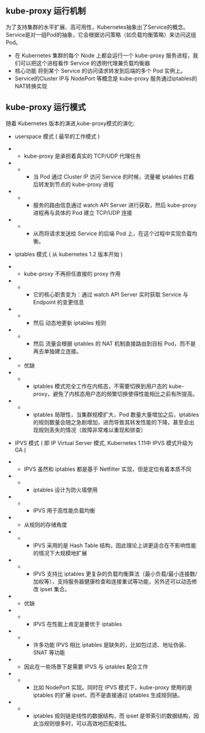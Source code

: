 ## kube-proxy 运行机制
为了支持集群的水平扩展、高可用性，Kubernetes抽象出了Service的概念。Service是对一组Pod的抽象，它会根据访问策略（如负载均衡策略）来访问这组Pod。

* 在 Kubernetes 集群的每个 Node 上都会运行一个 kube-proxy 服务进程，我们可以把这个进程看作 Service 的透明代理兼负载均衡器
* 核心功能 将到某个 Service 的访问请求转发到后端的多个 Pod 实例上。
* Service的Cluster IP与 NodePort 等概念是 kube-proxy 服务通过iptables的NAT转换实现

## kube-proxy 运行模式
随着 Kubernetes 版本的演进,kube-proxy模式的演化:

* userspace 模式 ( 最早的工作模式 )
- - kube-proxy 是承担着真实的 TCP/UDP 代理任务
- - - 当 Pod 通过 Cluster IP 访问 Service 的时候，流量被 iptables 拦截后转发到节点的 kube-proxy 进程
- - - 服务的路由信息通过 watch API Server 进行获取，然后 kube-proxy 进程再与具体的 Pod 建立 TCP/UDP 连接
- - - 从而将请求发送给 Service 的后端 Pod 上，在这个过程中实现负载均衡。

* iptables 模式 ( 从 kubernetes 1.2 版本开始 )
- - kube-proxy 不再担任直接的 proxy 作用
- - - 它的核心职责变为：通过 watch API Server 实时获取 Service 与 Endpoint 的变更信息
- - - 然后 动态地更新 iptables 规则
- - - 然后 流量会根据 iptables 的 NAT 机制直接路由到目标 Pod，而不是再去单独建立连接。
- - 优缺
- - - iptables 模式完全工作在内核态，不需要切换到用户态的 kube-proxy，避免了内核态用户态的频繁切换使得性能相比之前有所提高。
- - - iptables 局限性，当集群规模扩大，Pod 数量大量增加之后，iptables 的规则数量会随之急剧增加，进而导致其转发性能的下降，甚至会出现规则丢失的情况（故障非常难以重现和排查）

* IPVS 模式 ( 即 IP Virtual Server 模式, Kubernetes 1.11中 IPVS 模式升级为 GA ) 
- - IPVS 虽然和 iptables 都是基于 Netfilter 实现，但是定位有着本质不同
- - - iptables 设计为防火墙使用
- - - IPVS 用于高性能负载均衡
- - 从规则的存储角度
- - - IPVS 采用的是 Hash Table 结构，因此理论上讲更适合在不影响性能的情况下大规模地扩展
- - - IPVS 支持比 iptables 更复杂的负载均衡算法（最小负载/最小连接数/加权等），支持服务器健康检查和连接重试等功能，另外还可以动态修改 ipset 集合。
- - 优缺
- - - IPVS 在性能上肯定是要优于 iptables 
- - - 许多功能 IPVS 相比 iptables 是缺失的，比如包过滤、地址伪装、SNAT 等功能
- - 因此在一些场景下是需要 IPVS 与 iptables 配合工作
- - - 比如 NodePort 实现。同时在 IPVS 模式下，kube-proxy 使用的是 iptables 的扩展 ipset，而不是直接通过 iptables 生成规则链。
- - - iptables 规则链是线性的数据结构，而 ipset 是带索引的数据结构，因此当规则很多时，可以高效地匹配查找。




